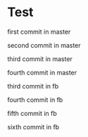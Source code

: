 # Test

first commit in master

second commit in master


third commit in master

fourth commit in master

third commit in fb

fourth commit in fb

fifth commit in fb

sixth commit in fb
